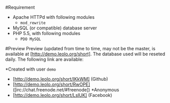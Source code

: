 #Requirement
* Apache HTTPd with following modules
  * `mod_rewrite`
* MySQL (or compatible) database server
* PHP 5.5, with following modules
  * `PDO MySQL`


#Preview
Preview (updated from time to time, may not be the master, is available at [http://demo.leolo.org/short]. The database used will be reseted daily. The following link are available:

*Created with user `demo`
  * [http://demo.leolo.org/short/IKkWM] (Github)
  * [http://demo.leolo.org/short/RwOPE] ([irc://chat.freenode.net/#freenode])
*Anonymous
  * [http://demo.leolo.org/short/LsIUK] (Facebook)
